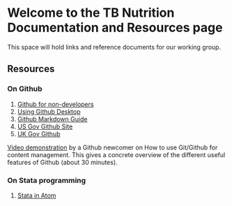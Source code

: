 # Welcome to the TB Nutrition Documentation and Resources page

This space will hold links and reference documents for our working group.

## Resources

### On Github

1. [Github for non-developers](https://unito.io/blog/guide-to-github-for-project-managers/)
2. [Using Github Desktop](https://docs.github.com/en/desktop/installing-and-configuring-github-desktop)
3. [Github Markdown Guide](https://guides.github.com/pdfs/markdown-cheatsheet-online.pdf)
4. [US Gov Github Site](https://handbook.tts.gsa.gov/intro-to-github/)
5. [UK Gov Github](https://docs.publishing.service.gov.uk/manual/github.html)

[Video demonstration](https://digital.gov/resources/an-introduction-github/) by a Github newcomer on How to use Git/Github for content management.
This gives a concrete overview of the different useful features of Github (about 30 minutes).


### On Stata programming
1. [Stata in Atom](https://slackner.com/2018/03/02/stata-in-atom/)